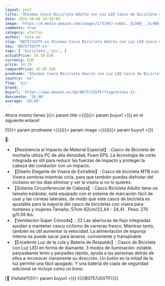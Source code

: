 ```yaml
---
layout: post
title: 'Shinmax Casco Bicicleta Adulto con Luz LED Casco de Bicicleta con Visera Extraíble Casco MTB Hombre Mujer Casco Bici Casco Ciclismo Montaña Casco para Bicicleta Ultraligero Tamaño Ajustable 57-62cm'
date: 2024-10-08 14:58:09
image: 'https://m.media-amazon.com/images/I/519YJ-rwUeL._SL500_._SL400_.jpg'
comments: true
category: ofertas
author: 'tole.es'
slug: 'B0757JGVTF-es Shinmax Casco Bicicleta Adulto con Luz LED Casco de...'
sku: 'B0757JGVTF-es'
tags: [ 'bicicleta','🇪🇸', ]
actualPrice: 34.39 EUR
currency: EUR
price: 34.39
comparePrice: 42.99 EUR
prodname: 'Shinmax Casco Bicicleta Adulto con Luz LED Casco de Bicicleta con Visera Extraíble Casco MTB Hombre Mujer Casco Bici Casco Ciclismo Montaña Casco para Bicicleta Ultraligero Tamaño Ajustable 57-62cm'
country: 'es'
flag: '🇪🇸'
brand: ''
buyurl: 'https://www.amazon.es/dp/B0757JGVTF/?tag=tolees-21'
descuento: '20.00'
average: '29.69'
---
```


Ahora mismo tienes [{{< param title >}}]({{< param buyurl >}}) en el siguiente enlace!

[![{{< param prodname >}}]({{< param image >}})]({{< param buyurl >}})

🔎:

- 【Resistencia al Impacto de Material Especial】: Casco de Bicicleta de montaña utiliza PC de alta densidad, Foam EPS. La tecnología de corte integrada es útil para reducir las fuerzas de impacto y proteger la cabeza del conductor con un impacto.
- 【Diseño Elegante de Visera de Extraíble】: Casco de bicicleta MTB con Visera sombras mientras cicla, para que también puedas disfrutar del ciclismo en los días eliminar y ver la visera si no lo quieres.
- 【Sistema Circunferencial de Cabeza】: Casco Bicicleta Adulto tiene un tamaño estándar, está equipado con el sistema de marcación fácil de usar y las correas laterales, de modo que este casco de bicicleta es ajustable para la mayoría del casco de bicicletas con visera para hombres y mujeres.Tamaño: 57cm-62cm/22,44  - 24,41 . Peso: 270 g/0.59 lbs.
- 【Ventilación Súper Cómoda】: 22 Las aberturas de flujo integradas ayudan a mantener casco ciclismo de carreras fresco. Mientras tanto, también es útil aumentar la velocidad. La alimentación de esponja interna se puede sacar para lavarse, conveniente y transpirable
- 【Excelente Luz de la cola y Batería de Respaldo】: Casco de Bicicleta con Luz LED en forma de diamante, 3 modos de iluminación: estable, parpadeante lento y parpadeo rápido, ayuda a las personas detrás de ellos a reconocer claramente su dirección. Un botón en la mitad de la luz permite una fácil apagado. Y una batería de copia de seguridad adicional se incluye como un bono.

[🛒 Visítala!!!]({{< param buyurl >}})
{{<world>}}B0757JGVTF{{</world>}}

